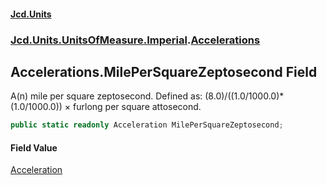 #### [Jcd.Units](index.md 'index')
### [Jcd.Units.UnitsOfMeasure.Imperial](Jcd.Units.UnitsOfMeasure.Imperial.md 'Jcd.Units.UnitsOfMeasure.Imperial').[Accelerations](Accelerations.md 'Jcd.Units.UnitsOfMeasure.Imperial.Accelerations')

## Accelerations.MilePerSquareZeptosecond Field

A(n) mile per square zeptosecond. Defined as: (8.0)/((1.0/1000.0)*(1.0/1000.0)) × furlong per square attosecond.

```csharp
public static readonly Acceleration MilePerSquareZeptosecond;
```

#### Field Value
[Acceleration](Acceleration.md 'Jcd.Units.UnitTypes.Acceleration')